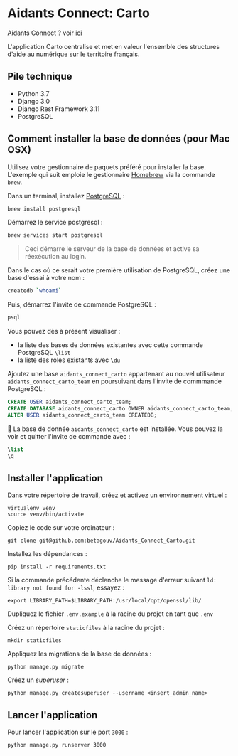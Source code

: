 # Aidants Connect: Carto

Aidants Connect ? voir [ici](https://github.com/betagouv/Aidants_Connect)

L'application Carto centralise et met en valeur l'ensemble des structures d'aide au numérique sur le territoire français.

## Pile technique

- Python 3.7
- Django 3.0
- Django Rest Framework 3.11
- PostgreSQL

## Comment installer la base de données (pour Mac OSX)

Utilisez votre gestionnaire de paquets préféré pour installer la base.
L'exemple qui suit emploie le gestionnaire [Homebrew](https://brew.sh) via la commande `brew`.

Dans un terminal, installez [PostgreSQL](https://www.postgresql.org) :

```sh
brew install postgresql
```

Démarrez le service postgresql :

```sh
brew services start postgresql
```

> Ceci démarre le serveur de la base de données et active sa réexécution au login.

Dans le cas où ce serait votre première utilisation de PostgreSQL, créez une base d'essai à votre nom :

```sh
createdb `whoami`
```

Puis, démarrez l'invite de commande PostgreSQL :

```sh
psql
```

Vous pouvez dès à présent visualiser :
* la liste des bases de données existantes avec cette commande PostgreSQL `\list`
* la liste des roles existants avec `\du`

Ajoutez une base `aidants_connect_carto` appartenant au nouvel utilisateur `aidants_connect_carto_team` en poursuivant dans l'invite de commmande PostgreSQL :

```sql
CREATE USER aidants_connect_carto_team;
CREATE DATABASE aidants_connect_carto OWNER aidants_connect_carto_team;
ALTER USER aidants_connect_carto_team CREATEDB;
```

:tada: La base de donnée `aidants_connect_carto` est installée. Vous pouvez la voir et quitter l'invite de commande avec :

```sql
\list
\q
```

## Installer l'application

Dans votre répertoire de travail, créez et activez un environnement virtuel :

```shell
virtualenv venv
source venv/bin/activate
```

Copiez le code sur votre ordinateur :

```shell
git clone git@github.com:betagouv/Aidants_Connect_Carto.git
```

Installez les dépendances :

```shell
pip install -r requirements.txt
```

Si la commande précédente déclenche le message d'erreur suivant `ld: library not found for -lssl`, essayez :

```shell
export LIBRARY_PATH=$LIBRARY_PATH:/usr/local/opt/openssl/lib/
```

Dupliquez le fichier `.env.example` à la racine du projet en tant que `.env`

Créez un répertoire `staticfiles` à la racine du projet :

```shell
mkdir staticfiles
```

Appliquez les migrations de la base de données :

```shell
python manage.py migrate
```

Créez un _superuser_ :

```shell
python manage.py createsuperuser --username <insert_admin_name>
```

## Lancer l'application

Pour lancer l'application sur le port `3000` :

```shell
python manage.py runserver 3000
```
